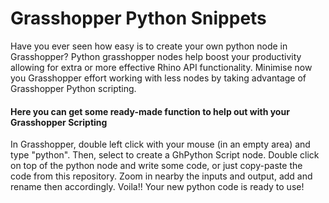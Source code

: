 # Grasshopper Python Snippets
Have you ever seen how easy is to create your own python node in Grasshopper?
Python grasshopper nodes help boost your productivity allowing for extra or more effective Rhino API functionality.
Minimise now you Grasshopper effort working with less nodes by taking advantage of Grasshopper Python scripting.

#### Here you can get some ready-made function to help out with your Grasshopper Scripting 


In Grasshopper, double left click with your mouse (in an empty area) and type "python". Then, select to create a GhPython Script node. Double click on top of the python node and write some code, or just copy-paste the code from this repository. Zoom in nearby the inputs and output, add and rename then accordingly. Voila!! Your new python code is ready to use!
